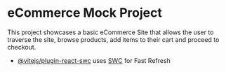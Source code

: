 # eCommerce Mock Project

This project showcases a basic eCommerce Site that allows the user to traverse the site, browse products, add items to their cart and proceed to checkout.

- [@vitejs/plugin-react-swc](https://github.com/vitejs/vite-plugin-react-swc) uses [SWC](https://swc.rs/) for Fast Refresh
